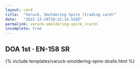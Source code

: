 ```yaml
---
layout: card
title:  "Varuck, Smoldering Spire (trading card)"
date:   "2022-12-29T10:21:14.519Z"
permalink: varuck-smoldering-spire_(card)
incomplete: true
---
```


## DOA 1st &middot; EN-158 SR

{% include templates/varuck-smoldering-spire-doa1e.html %}
